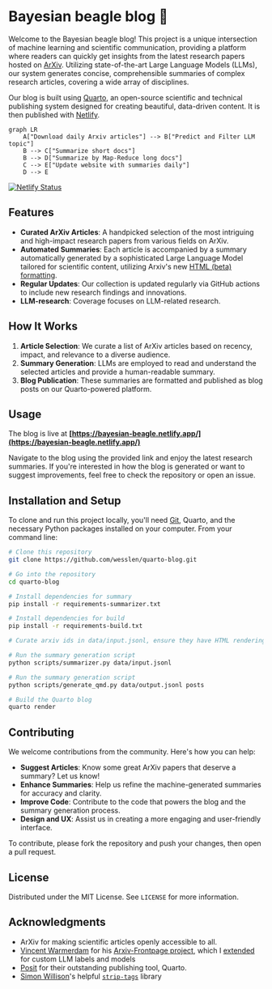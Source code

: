 # Bayesian beagle blog 🐶

Welcome to the Bayesian beagle blog! This project is a unique intersection of machine learning and scientific communication, providing a platform where readers can quickly get insights from the latest research papers hosted on [ArXiv](https://arxiv.org/). Utilizing state-of-the-art Large Language Models (LLMs), our system generates concise, comprehensible summaries of complex research articles, covering a wide array of disciplines.

Our blog is built using [Quarto](https://quarto.org/), an open-source scientific and technical publishing system designed for creating beautiful, data-driven content. It is then published with [Netlify](https://app.netlify.com/).

```mermaid
graph LR
    A["Download daily Arxiv articles"] --> B["Predict and Filter LLM topic"]
    B --> C["Summarize short docs"]
    B --> D["Summarize by Map-Reduce long docs"]
    C --> E["Update website with summaries daily"]
    D --> E
```

[![Netlify Status](https://api.netlify.com/api/v1/badges/7b28658b-5d30-42ac-a70e-a0a0deedf114/deploy-status)](https://app.netlify.com/sites/bayesian-beagle/deploys)

## Features

- **Curated ArXiv Articles**: A handpicked selection of the most intriguing and high-impact research papers from various fields on ArXiv.
- **Automated Summaries**: Each article is accompanied by a summary automatically generated by a sophisticated Large Language Model tailored for scientific content, utilizing Arxiv's new [HTML (beta) formatting](https://info.arxiv.org/about/accessible_HTML.html).
- **Regular Updates**: Our collection is updated regularly via GitHub actions to include new research findings and innovations.
- **LLM-research**: Coverage focuses on LLM-related research.

## How It Works

1. **Article Selection**: We curate a list of ArXiv articles based on recency, impact, and relevance to a diverse audience.
2. **Summary Generation**: LLMs are employed to read and understand the selected articles and provide a human-readable summary.
3. **Blog Publication**: These summaries are formatted and published as blog posts on our Quarto-powered platform.

## Usage

The blog is live at **[https://bayesian-beagle.netlify.app/](https://bayesian-beagle.netlify.app/)**

Navigate to the blog using the provided link and enjoy the latest research summaries. If you're interested in how the blog is generated or want to suggest improvements, feel free to check the repository or open an issue.

## Installation and Setup

To clone and run this project locally, you'll need [Git](https://git-scm.com/downloads), Quarto, and the necessary Python packages installed on your computer. From your command line:

```bash
# Clone this repository
git clone https://github.com/wesslen/quarto-blog.git

# Go into the repository
cd quarto-blog

# Install dependencies for summary
pip install -r requirements-summarizer.txt

# Install dependencies for build
pip install -r requirements-build.txt

# Curate arxiv ids in data/input.jsonl, ensure they have HTML renderings

# Run the summary generation script
python scripts/summarizer.py data/input.jsonl

# Run the summary generation script
python scripts/generate_qmd.py data/output.jsonl posts

# Build the Quarto blog
quarto render
```

## Contributing

We welcome contributions from the community. Here's how you can help:

- **Suggest Articles**: Know some great ArXiv papers that deserve a summary? Let us know!
- **Enhance Summaries**: Help us refine the machine-generated summaries for accuracy and clarity.
- **Improve Code**: Contribute to the code that powers the blog and the summary generation process.
- **Design and UX**: Assist us in creating a more engaging and user-friendly interface.

To contribute, please fork the repository and push your changes, then open a pull request.

## License

Distributed under the MIT License. See `LICENSE` for more information.

## Acknowledgments

- ArXiv for making scientific articles openly accessible to all.
- [Vincent Warmerdam](https://koaning.io/) for his [Arxiv-Frontpage project](https://github.com/koaning/arxiv-frontpage), which I [extended](https://github.com/wesslen/arxiv-frontpage) for custom LLM labels and models
- [Posit](https://posit.co/) for their outstanding publishing tool, Quarto.
- [Simon Willison](https://github.com/simonw)'s helpful [`strip-tags`](https://github.com/simonw/strip-tags) library
